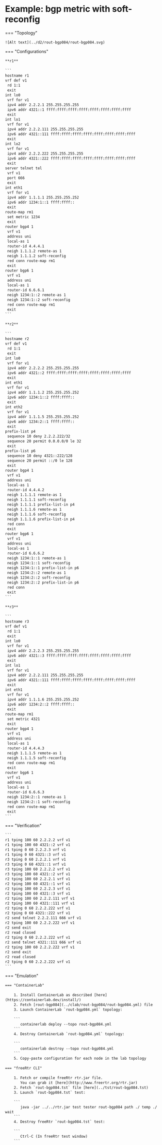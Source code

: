 # Example: bgp metric with soft-reconfig

=== "Topology"

    ![Alt text](../d2/rout-bgp084/rout-bgp084.svg)

=== "Configurations"

    **r1**

    ```
    hostname r1
    vrf def v1
     rd 1:1
     exit
    int lo0
     vrf for v1
     ipv4 addr 2.2.2.1 255.255.255.255
     ipv6 addr 4321::1 ffff:ffff:ffff:ffff:ffff:ffff:ffff:ffff
     exit
    int lo1
     vrf for v1
     ipv4 addr 2.2.2.111 255.255.255.255
     ipv6 addr 4321::111 ffff:ffff:ffff:ffff:ffff:ffff:ffff:ffff
     exit
    int lo2
     vrf for v1
     ipv4 addr 2.2.2.222 255.255.255.255
     ipv6 addr 4321::222 ffff:ffff:ffff:ffff:ffff:ffff:ffff:ffff
     exit
    server telnet tel
     vrf v1
     port 666
     exit
    int eth1
     vrf for v1
     ipv4 addr 1.1.1.1 255.255.255.252
     ipv6 addr 1234:1::1 ffff:ffff::
     exit
    route-map rm1
     set metric 1234
     exit
    router bgp4 1
     vrf v1
     address uni
     local-as 1
     router-id 4.4.4.1
     neigh 1.1.1.2 remote-as 1
     neigh 1.1.1.2 soft-reconfig
     red conn route-map rm1
     exit
    router bgp6 1
     vrf v1
     address uni
     local-as 1
     router-id 6.6.6.1
     neigh 1234:1::2 remote-as 1
     neigh 1234:1::2 soft-reconfig
     red conn route-map rm1
     exit
    ```

    **r2**

    ```
    hostname r2
    vrf def v1
     rd 1:1
     exit
    int lo0
     vrf for v1
     ipv4 addr 2.2.2.2 255.255.255.255
     ipv6 addr 4321::2 ffff:ffff:ffff:ffff:ffff:ffff:ffff:ffff
     exit
    int eth1
     vrf for v1
     ipv4 addr 1.1.1.2 255.255.255.252
     ipv6 addr 1234:1::2 ffff:ffff::
     exit
    int eth2
     vrf for v1
     ipv4 addr 1.1.1.5 255.255.255.252
     ipv6 addr 1234:2::1 ffff:ffff::
     exit
    prefix-list p4
     sequence 10 deny 2.2.2.222/32
     sequence 20 permit 0.0.0.0/0 le 32
     exit
    prefix-list p6
     sequence 10 deny 4321::222/128
     sequence 20 permit ::/0 le 128
     exit
    router bgp4 1
     vrf v1
     address uni
     local-as 1
     router-id 4.4.4.2
     neigh 1.1.1.1 remote-as 1
     neigh 1.1.1.1 soft-reconfig
     neigh 1.1.1.1 prefix-list-in p4
     neigh 1.1.1.6 remote-as 1
     neigh 1.1.1.6 soft-reconfig
     neigh 1.1.1.6 prefix-list-in p4
     red conn
     exit
    router bgp6 1
     vrf v1
     address uni
     local-as 1
     router-id 6.6.6.2
     neigh 1234:1::1 remote-as 1
     neigh 1234:1::1 soft-reconfig
     neigh 1234:1::1 prefix-list-in p6
     neigh 1234:2::2 remote-as 1
     neigh 1234:2::2 soft-reconfig
     neigh 1234:2::2 prefix-list-in p6
     red conn
     exit
    ```

    **r3**

    ```
    hostname r3
    vrf def v1
     rd 1:1
     exit
    int lo0
     vrf for v1
     ipv4 addr 2.2.2.3 255.255.255.255
     ipv6 addr 4321::3 ffff:ffff:ffff:ffff:ffff:ffff:ffff:ffff
     exit
    int lo1
     vrf for v1
     ipv4 addr 2.2.2.111 255.255.255.255
     ipv6 addr 4321::111 ffff:ffff:ffff:ffff:ffff:ffff:ffff:ffff
     exit
    int eth1
     vrf for v1
     ipv4 addr 1.1.1.6 255.255.255.252
     ipv6 addr 1234:2::2 ffff:ffff::
     exit
    route-map rm1
     set metric 4321
     exit
    router bgp4 1
     vrf v1
     address uni
     local-as 1
     router-id 4.4.4.3
     neigh 1.1.1.5 remote-as 1
     neigh 1.1.1.5 soft-reconfig
     red conn route-map rm1
     exit
    router bgp6 1
     vrf v1
     address uni
     local-as 1
     router-id 6.6.6.3
     neigh 1234:2::1 remote-as 1
     neigh 1234:2::1 soft-reconfig
     red conn route-map rm1
     exit
    ```

=== "Verification"

    ```
    r1 tping 100 60 2.2.2.2 vrf v1
    r1 tping 100 60 4321::2 vrf v1
    r1 tping 0 60 2.2.2.3 vrf v1
    r1 tping 0 60 4321::3 vrf v1
    r3 tping 0 60 2.2.2.1 vrf v1
    r3 tping 0 60 4321::1 vrf v1
    r3 tping 100 60 2.2.2.2 vrf v1
    r3 tping 100 60 4321::2 vrf v1
    r2 tping 100 60 2.2.2.1 vrf v1
    r2 tping 100 60 4321::1 vrf v1
    r2 tping 100 60 2.2.2.3 vrf v1
    r2 tping 100 60 4321::3 vrf v1
    r2 tping 100 60 2.2.2.111 vrf v1
    r2 tping 100 60 4321::111 vrf v1
    r2 tping 0 60 2.2.2.222 vrf v1
    r2 tping 0 60 4321::222 vrf v1
    r2 send telnet 2.2.2.111 666 vrf v1
    r2 tping 100 60 2.2.2.222 vrf v1
    r2 send exit
    r2 read closed
    r2 tping 0 60 2.2.2.222 vrf v1
    r2 send telnet 4321::111 666 vrf v1
    r2 tping 100 60 2.2.2.222 vrf v1
    r2 send exit
    r2 read closed
    r2 tping 0 60 2.2.2.222 vrf v1
    ```

=== "Emulation"

    === "ContainerLab"

        1. Install ContainerLab as described [here](https://containerlab.dev/install/)  
        2. Fetch [rout-bgp084](../clab/rout-bgp084/rout-bgp084.yml) file  
        3. Launch ContainerLab `rout-bgp084.yml` topology:  

        ```
           containerlab deploy --topo rout-bgp084.yml  
        ```
        4. Destroy ContainerLab `rout-bgp084.yml` topology:  

        ```
           containerlab destroy --topo rout-bgp084.yml  
        ```
        5. Copy-paste configuration for each node in the lab topology

    === "freeRtr CLI"

        1. Fetch or compile freeRtr rtr.jar file.  
           You can grab it [here](http://www.freertr.org/rtr.jar)  
        2. Fetch `rout-bgp084.tst` file [here](../tst/rout-bgp084.tst)  
        3. Launch `rout-bgp084.tst` test:  

        ```
           java -jar ../../rtr.jar test tester rout-bgp084 path ./ temp ./ wait
        ```
        4. Destroy freeRtr `rout-bgp084.tst` test:  

        ```
           Ctrl-C (In freeRtr test window)
        ```

